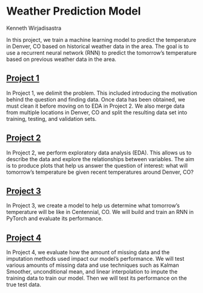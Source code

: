 # Weather Prediction Model
Kenneth Wirjadisastra

In this project, we train a machine learning model to predict the
temperature in Denver, CO based on historical weather data in the area.
The goal is to use a recurrent neural network (RNN) to predict the
tomorrow’s temperature based on previous weather data in the area.

## [Project 1](Project1)

In Project 1, we delimit the problem. This included introducing the
motivation behind the question and finding data. Once data has been
obtained, we must clean it before moving on to EDA in Project 2. We also
merge data from multiple locations in Denver, CO and split the resulting
data set into training, testing, and validation sets.

## [Project 2](Project2)

In Project 2, we perform exploratory data analysis (EDA). This allows us
to describe the data and explore the relationships between variables.
The aim is to produce plots that help us answer the question of
interest: what will tomorrow’s temperature be given recent temperatures
around Denver, CO?

## [Project 3](Project3)

In Project 3, we create a model to help us determine what tomorrow’s
temperature will be like in Centennial, CO. We will build and train an
RNN in PyTorch and evaluate its performance.

## [Project 4](Project4)

In Project 4, we evaluate how the amount of missing data and the
imputation methods used impact our model’s performance. We will test
various amounts of missing data and use techniques such as Kalman
Smoother, unconditional mean, and linear interpolation to impute the
training data to train our model. Then we will test its performance on
the true test data.
